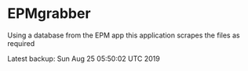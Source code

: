 # EPMgrabber
Using a database from the EPM app this application scrapes the files as required


Latest backup: Sun Aug 25 05:50:02 UTC 2019
